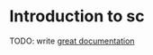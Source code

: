 # Introduction to sc

TODO: write [great documentation](http://jacobian.org/writing/what-to-write/)
